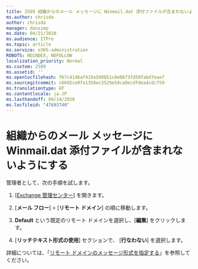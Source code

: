 ```yaml
---
title: 2589 組織からのメール メッセージに Winmail.dat 添付ファイルが含まれないようにする
ms.author: chrisda
author: chrisda
manager: dansimp
ms.date: 04/21/2020
ms.audience: ITPro
ms.topic: article
ms.service: o365-administration
ROBOTS: NOINDEX, NOFOLLOW
localization_priority: Normal
ms.custom: 2589
ms.assetid: ''
ms.openlocfilehash: f67c4146af419a590651c8e0673fd59fabd7eae7
ms.sourcegitcommit: c6692ce0fa1358ec3529e59ca0ecdfdea4cdc759
ms.translationtype: HT
ms.contentlocale: ja-JP
ms.lasthandoff: 09/14/2020
ms.locfileid: "47693740"
---
```

# <a name="help-prevent-winmaildat-attachments-in-email-messages-from-your-organization"></a>組織からのメール メッセージに Winmail.dat 添付ファイルが含まれないようにする

管理者として、次の手順を試します。

1. [[Exchange 管理センター](https://outlook.office365.com/ecp/)] を開きます。

2. [**メール フロー**]  >  [**リモート ドメイン**] の順に移動します。

3. **Default** という既定のリモート ドメインを選択し、[**編集**] をクリックします。

4. [**リッチテキスト形式の使用**] セクションで、 [**行なわない**] を選択します。

詳細については、「[リモート ドメインのメッセージ形式を指定する](https://docs.microsoft.com/Exchange/mail-flow-best-practices/remote-domains/remote-domains#specifying-message-format)」を参照してください。
